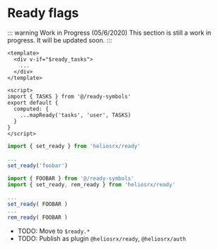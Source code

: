 # Ready flags

::: warning Work in Progress (05/6/2020)
This section is still a work in progress. It will be updated soon.
:::

```vue
<template>
  <div v-if="$ready_tasks">
    ...
  </div>
</template>

<script>
import { TASKS } from '@/ready-symbols'
export default {
  computed: {
    ...mapReady('tasks', 'user', TASKS)
  }
}
</script>
```

```js
import { set_ready } from 'heliosrx/ready'

...
set_ready('foobar')
```


```js
import { FOOBAR } from '@/ready-symbols'
import { set_ready, rem_ready } from 'heliosrx/ready'

...
set_ready( FOOBAR )
...
rem_ready( FOOBAR )
```

- TODO: Move to `$ready.*`
- TODO: Publish as plugin `@heliosrx/ready`, `@heliosrx/auth`